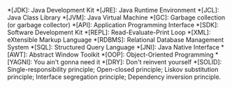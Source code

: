 *[JDK]: Java Development Kit
*[JRE]: Java Runtime Environment
*[JCL]: Java Class Library
*[JVM]: Java Virtual Machine
*[GC]: Garbage collection (or garbage collector)
*[API]: Application Programming Interface
*[SDK]: Software Development Kit
*[REPL]: Read-Evaluate-Print Loop
*[XML]: eXtensible Markup Language
*[RDBMS]: Relational Database Management System
*[SQL]: Structured Query Language
*[JNI]: Java Native Interface
*[AWT]: Abstract Window Toolkit
*[OOP]: Object-Oriented Programming
*[YAGNI]: You ain't gonna need it
*[DRY]: Don't reinvent yourself
*[SOLID]: Single-responsibility principle; Open-closed principle; Liskov substitution principle; Interface segregation principle; Dependency inversion principle.